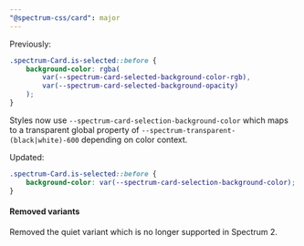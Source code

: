 ```yaml
---
"@spectrum-css/card": major
---
```


Previously:

```css
.spectrum-Card.is-selected::before {
	background-color: rgba(
		var(--spectrum-card-selected-background-color-rgb),
		var(--spectrum-card-selected-background-opacity)
	);
}
```

Styles now use `--spectrum-card-selection-background-color` which maps to a transparent global property of `--spectrum-transparent-(black|white)-600` depending on color context.

Updated:

```css
.spectrum-Card.is-selected::before {
	background-color: var(--spectrum-card-selection-background-color);
}
```

#### Removed variants

Removed the quiet variant which is no longer supported in Spectrum 2.

